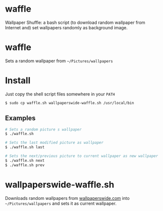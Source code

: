 # waffle
Wallpaper Shuffle: a bash script (to download random wallpaper from Internet and) set wallpapers randomly as background image.

# waffle
Sets a random wallpaper from `~/Pictures/wallpapers`

# Install

Just copy the shell script files somewhere in your `PATH`

```sh
$ sudo cp waffle.sh wallpaperswide-waffle.sh /usr/local/bin
```

## Examples

```sh
# Sets a random picture s wallpaper
$ ./waffle.sh

# Sets the last modified picture as wallpaper
$ ./waffle.sh last

# Sets the next/previous picture to current wallpaper as new wallpaper
$ ./waffle.sh next
$ ./waffle.sh prev
```

# wallpaperswide-waffle.sh

Downloads random wallpapers from [wallpaperswide.com](http://wallpaperswide.com)
into `~/Pictures/wallpapers`  and sets it as current wallpaper.
